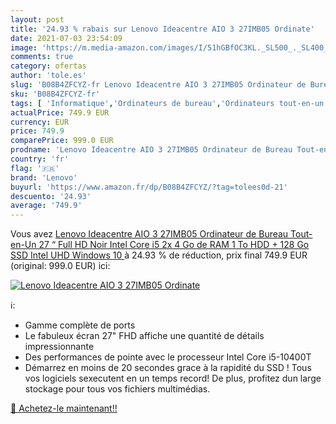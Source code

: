 ```yaml
---
layout: post
title: '24.93 % rabais sur Lenovo Ideacentre AIO 3 27IMB05 Ordinate'
date: 2021-07-03 23:54:09
image: 'https://m.media-amazon.com/images/I/51hGBfOC3KL._SL500_._SL400_.jpg'
comments: true
category: ofertas
author: 'tole.es'
slug: 'B08B4ZFCYZ-fr Lenovo Ideacentre AIO 3 27IMB05 Ordinateur de Bureau Tout-...'
sku: 'B08B4ZFCYZ-fr'
tags: [ 'Informatique','Ordinateurs de bureau','Ordinateurs tout-en-un','lenovo', ]
actualPrice: 749.9 EUR
currency: EUR
price: 749.9
comparePrice: 999.0 EUR
prodname: 'Lenovo Ideacentre AIO 3 27IMB05 Ordinateur de Bureau Tout-en-Un 27 “ Full HD Noir  Intel Core i5  2x 4 Go de RAM  1 To HDD + 128 Go SSD  Intel UHD  Windows 10 '
country: 'fr'
flag: '🇫🇷'
brand: 'Lenovo'
buyurl: 'https://www.amazon.fr/dp/B08B4ZFCYZ/?tag=tolees0d-21'
descuento: '24.93'
average: '749.9'
---
```


Vous avez [Lenovo Ideacentre AIO 3 27IMB05 Ordinateur de Bureau Tout-en-Un 27 “ Full HD Noir  Intel Core i5  2x 4 Go de RAM  1 To HDD + 128 Go SSD  Intel UHD  Windows 10 ](https://www.amazon.fr/dp/B08B4ZFCYZ/?tag=tolees0d-21)  à  24.93 % de réduction, prix final  749.9 EUR (original: 999.0 EUR) ici:

[![Lenovo Ideacentre AIO 3 27IMB05 Ordinate](https://m.media-amazon.com/images/I/51hGBfOC3KL._SL500_._SL400_.jpg)](https://www.amazon.fr/dp/B08B4ZFCYZ/?tag=tolees0d-21)

ℹ️:

- Gamme complète de ports
- Le fabuleux écran 27" FHD affiche une quantité de détails impressionnante
- Des performances de pointe avec le processeur Intel Core i5-10400T
- Démarrez en moins de 20 secondes grace à la rapidité du SSD ! Tous vos logiciels sexecutent en un temps record! De plus, profitez dun large stockage pour tous vos fichiers multimédias.

[🛒 Achetez-le maintenant!!](https://www.amazon.fr/dp/B08B4ZFCYZ/?tag=tolees0d-21)
